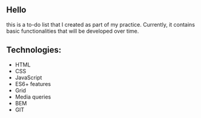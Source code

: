 ## Hello

this is a to-do list that I created as part of my practice. Currently, it contains basic functionalities that will be developed over time.

## Technologies:

- HTML
- CSS
- JavaScript
- ES6+ features
- Grid
- Media queries
- BEM
- GIT
